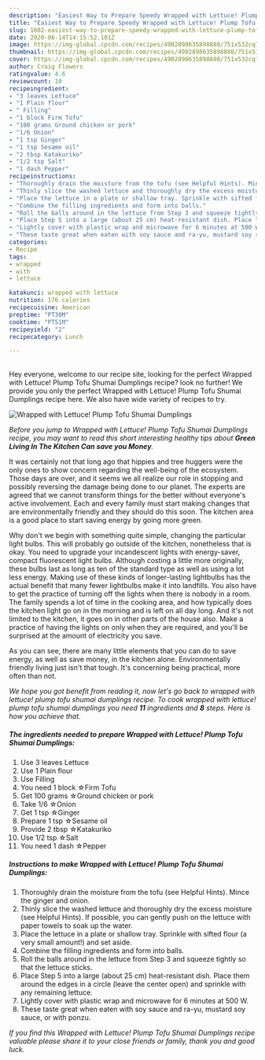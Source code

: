```yaml
---
description: "Easiest Way to Prepare Speedy Wrapped with Lettuce! Plump Tofu Shumai Dumplings"
title: "Easiest Way to Prepare Speedy Wrapped with Lettuce! Plump Tofu Shumai Dumplings"
slug: 1602-easiest-way-to-prepare-speedy-wrapped-with-lettuce-plump-tofu-shumai-dumplings
date: 2020-06-14T14:15:52.101Z
image: https://img-global.cpcdn.com/recipes/4902898635898880/751x532cq70/wrapped-with-lettuce-plump-tofu-shumai-dumplings-recipe-main-photo.jpg
thumbnail: https://img-global.cpcdn.com/recipes/4902898635898880/751x532cq70/wrapped-with-lettuce-plump-tofu-shumai-dumplings-recipe-main-photo.jpg
cover: https://img-global.cpcdn.com/recipes/4902898635898880/751x532cq70/wrapped-with-lettuce-plump-tofu-shumai-dumplings-recipe-main-photo.jpg
author: Craig Flowers
ratingvalue: 4.6
reviewcount: 10
recipeingredient:
- "3 leaves Lettuce"
- "1 Plain flour"
- " Filling"
- "1 block Firm Tofu"
- "100 grams Ground chicken or pork"
- "1/6 Onion"
- "1 tsp Ginger"
- "1 tsp Sesame oil"
- "2 tbsp Katakuriko"
- "1/2 tsp Salt"
- "1 dash Pepper"
recipeinstructions:
- "Thoroughly drain the moisture from the tofu (see Helpful Hints). Mince the ginger and onion."
- "Thinly slice the washed lettuce and thoroughly dry the excess moisture (see Helpful Hints). If possible, you can gently push on the lettuce with paper towels to soak up the water."
- "Place the lettuce in a plate or shallow tray. Sprinkle with sifted flour (a very small amount!) and set aside."
- "Combine the filling ingredients and form into balls."
- "Roll the balls around in the lettuce from Step 3 and squeeze tightly so that the lettuce sticks."
- "Place Step 5 into a large (about 25 cm) heat-resistant dish. Place them around the edges in a circle (leave the center open) and sprinkle with any remaining lettuce."
- "Lightly cover with plastic wrap and microwave for 6 minutes at 500 W."
- "These taste great when eaten with soy sauce and ra-yu, mustard soy sauce, or with ponzu."
categories:
- Recipe
tags:
- wrapped
- with
- lettuce

katakunci: wrapped with lettuce 
nutrition: 176 calories
recipecuisine: American
preptime: "PT30M"
cooktime: "PT51M"
recipeyield: "2"
recipecategory: Lunch

---
```

<br>
Hey everyone, welcome to our recipe site, looking for the perfect Wrapped with Lettuce! Plump Tofu Shumai Dumplings recipe? look no further! We provide you only the perfect Wrapped with Lettuce! Plump Tofu Shumai Dumplings recipe here. We also have wide variety of recipes to try.
<br>


![Wrapped with Lettuce! Plump Tofu Shumai Dumplings](https://img-global.cpcdn.com/recipes/4902898635898880/751x532cq70/wrapped-with-lettuce-plump-tofu-shumai-dumplings-recipe-main-photo.jpg)

<i>Before you jump to Wrapped with Lettuce! Plump Tofu Shumai Dumplings recipe, you may want to read this short interesting healthy tips about 
<strong>Green Living In The Kitchen Can save you Money</strong>.</i>
</br>

It was certainly not that long ago that hippies and tree huggers were the only ones to show concern regarding the well-being of the ecosystem. Those days are over, and it seems we all realize our role in stopping and possibly reversing the damage being done to our planet. The experts are agreed that we cannot transform things for the better without everyone's active involvement. Each and every family must start making changes that are environmentally friendly and they should do this soon. The kitchen area is a good place to start saving energy by going more green.

Why don't we begin with something quite simple, changing the particular light bulbs. This will probably go outside of the kitchen, nonetheless that is okay. You need to upgrade your incandescent lights with energy-saver, compact fluorescent light bulbs. Although costing a little more originally, these bulbs last as long as ten of the standard type as well as using a lot less energy. Making use of these kinds of longer-lasting lightbulbs has the actual benefit that many fewer lightbulbs make it into landfills. You also have to get the practice of turning off the lights when there is nobody in a room. The family spends a lot of time in the cooking area, and how typically does the kitchen light go on in the morning and is left on all day long. And it's not limited to the kitchen, it goes on in other parts of the house also. Make a practice of having the lights on only when they are required, and you'll be surprised at the amount of electricity you save.

As you can see, there are many little elements that you can do to save energy, as well as save money, in the kitchen alone. Environmentally friendly living just isn't that tough. It's concerning being practical, more often than not.


<i>We hope you got benefit from reading it, now let's go back to wrapped with lettuce! plump tofu shumai dumplings recipe. To cook wrapped with lettuce! plump tofu shumai dumplings you need <strong>11</strong> ingredients and <strong>8</strong> steps. Here is how you achieve that.
</i>

##### The ingredients needed to prepare Wrapped with Lettuce! Plump Tofu Shumai Dumplings:

1. Use 3 leaves Lettuce
1. Use 1 Plain flour
1. Use  Filling
1. You need 1 block ☆Firm Tofu
1. Get 100 grams ☆Ground chicken or pork
1. Take 1/6 ☆Onion
1. Get 1 tsp ☆Ginger
1. Prepare 1 tsp ☆Sesame oil
1. Provide 2 tbsp ☆Katakuriko
1. Use 1/2 tsp ☆Salt
1. You need 1 dash ☆Pepper


##### Instructions to make Wrapped with Lettuce! Plump Tofu Shumai Dumplings:

1. Thoroughly drain the moisture from the tofu (see Helpful Hints). Mince the ginger and onion.
1. Thinly slice the washed lettuce and thoroughly dry the excess moisture (see Helpful Hints). If possible, you can gently push on the lettuce with paper towels to soak up the water.
1. Place the lettuce in a plate or shallow tray. Sprinkle with sifted flour (a very small amount!) and set aside.
1. Combine the filling ingredients and form into balls.
1. Roll the balls around in the lettuce from Step 3 and squeeze tightly so that the lettuce sticks.
1. Place Step 5 into a large (about 25 cm) heat-resistant dish. Place them around the edges in a circle (leave the center open) and sprinkle with any remaining lettuce.
1. Lightly cover with plastic wrap and microwave for 6 minutes at 500 W.
1. These taste great when eaten with soy sauce and ra-yu, mustard soy sauce, or with ponzu.


<i>If you find this Wrapped with Lettuce! Plump Tofu Shumai Dumplings recipe valuable please share it to your close friends or family, thank you and good luck.</i>
